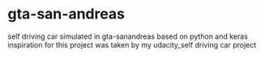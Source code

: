# gta-san-andreas
self driving car simulated in gta-sanandreas based on  python and keras
inspiration for this project was taken by my udacity_self driving car project
